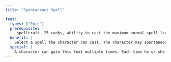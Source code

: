 ```yaml
---
title: "Spontaneous Spell"

feat:
  types: ["Epic"]
  prerequisite: |
    _spellcraft_ 25 ranks, ability to cast the maximum normal spell level of at least one spell-casting class.
  benefit: |
    Select a spell the character can cast. The character may spontaneously convert any prepared spell of the selected spell's level into the selected spell, just as a cleric channels energy to convert spells into _cure_ spells.
  special: |
    A character can gain this feat multiple times. Each time he or she takes the feat, it applies to a different spell.
---
```

